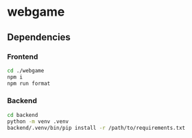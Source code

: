 # webgame

## Dependencies

### Frontend

```sh
cd ./webgame
npm i
npm run format
```

### Backend

```sh
cd backend
python -m venv .venv
backend/.venv/bin/pip install -r /path/to/requirements.txt
```
